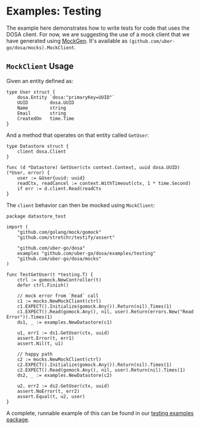 # Examples: Testing

The example here demonstrates how to write tests for code that uses the DOSA
client. For now, we are suggesting the use of a mock client that we have
generated using [MockGen](https://github.com/golang/mock). It's available
as `(github.com/uber-go/dosa/mocks).MockClient`.

## `MockClient` Usage

Given an entity defined as:

    type User struct {
        dosa.Entity `dosa:"primaryKey=UUID"`
        UUID        dosa.UUID
        Name        string
        Email       string
        CreatedOn   time.Time
    }

And a method that operates on that entity called `GetUser`:

    type Datastore struct {
        client dosa.Client
    }

    func (d *Datastore) GetUser(ctx context.Context, uuid dosa.UUID) (*User, error) {
        user := &User{uuid: uuid}
        readCtx, readCancel := context.WithTimeout(ctx, 1 * time.Second)
        if err := d.client.Read(readCts
    }

The `client` behavior can then be mocked using `MockClient`:

    package datastore_test

    import (
        "github.com/golang/mock/gomock"
        "github.com/stretchr/testify/assert"

        "github.com/uber-go/dosa"
        examples "github.com/uber-go/dosa/examples/testing"
        "github.com/uber-go/dosa/mocks"
    )

    func TestGetUser(t *testing.T) {
        ctrl := gomock.NewController(t)
        defer ctrl.Finish()

        // mock error from `Read` call
        c1 := mocks.NewMockClient(ctrl)
        c1.EXPECT().Initialize(gomock.Any()).Return(nil).Times(1)
        c1.EXPECT().Read(gomock.Any(), nil, user).Return(errors.New("Read Error")).Times(1)
        ds1, _ := examples.NewDatastore(c1)

        u1, err1 := ds1.GetUser(ctx, uuid)
        assert.Error(t, err1)
        assert.Nil(t, u1)

        // happy path
        c2 := mocks.NewMockClient(ctrl)
        c2.EXPECT().Initialize(gomock.Any()).Return(nil).Times(1)
        c2.EXPECT().Read(gomock.Any(), nil, user).Return(nil).Times(1)
        ds2, _ := examples.NewDatastore(c2)

        u2, err2 := ds2.GetUser(ctx, uuid)
        assert.NoError(t, err2)
        assert.Equal(t, u2, user)
    }

A complete, runnable example of this can be found in our [testing examples package](https://github.com/uber-go/dosa/tree/master/examples/testing).
